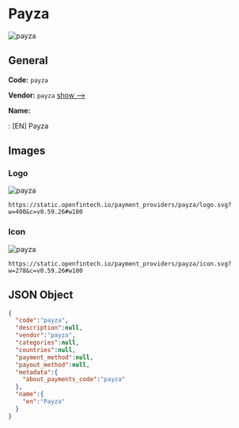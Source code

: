
# Payza 
![payza](https://static.openfintech.io/payment_providers/payza/logo.svg?w=400&c=v0.59.26#w100)  

## General 
 
**Code:** `payza` 
 
**Vendor:** `payza` [show -->](/vendors/payza/) 
 
**Name:** 
 
:	[EN] Payza 
 

## Images 

### Logo 
 
![payza](https://static.openfintech.io/payment_providers/payza/logo.svg?w=400&c=v0.59.26#w100)  

```
https://static.openfintech.io/payment_providers/payza/logo.svg?w=400&c=v0.59.26#w100
```  

### Icon 
 
![payza](https://static.openfintech.io/payment_providers/payza/icon.svg?w=278&c=v0.59.26#w100)  

```
https://static.openfintech.io/payment_providers/payza/icon.svg?w=278&c=v0.59.26#w100
```  

## JSON Object 

```json
{
  "code":"payza",
  "description":null,
  "vendor":"payza",
  "categories":null,
  "countries":null,
  "payment_method":null,
  "payout_method":null,
  "metadata":{
    "about_payments_code":"payza"
  },
  "name":{
    "en":"Payza"
  }
}
```  

